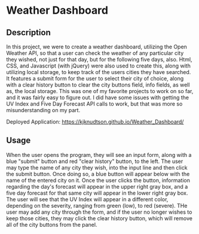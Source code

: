 # Weather Dashboard

## Description

In this project, we were to create a weather dashboard, utilizing the Open Weather API, so that a user can check the weather of any particular city they wished, not just for that day, but for the following five days, also.  Html, CSS, and Javascript (with jQuery) were also used to create this, along with utilizing local storage, to keep track of the users cities they have searched.  It features a submit form for the user to select their city of choice, along with a clear history button to clear the city buttons field, info fields, as well as, the local storage.  This was one of my favorite projects to work on so far, and it was fairly easy to figure out.  I did have some issues with getting the UV Index and Five Day Forecast API calls to work, but that was more so misunderstanding on my part.

Deployed Application: https://kjknudtson.github.io/Weather_Dashboard/

## Usage

When the user opens the program, they will see an input form, along with a blue "submit" button and red "clear history" button, to the left.  The user may type the name of any city they wish, into the input line and then click the submit button.  Once doing so, a blue button will appear below with the name of the entered city on it.  Once the user clicks the button, information regarding the day's forecast will appear in the upper right gray box, and a five day forecast for that same city will appear in the lower right gray box.  The user will see that the UV Index will appear in a different color, depending on the severity, ranging from green (low), to red (severe).  THe user may add any city through the form, and if the user no longer wishes to keep those cities, they may click the clear history button, which will remove all of the city buttons from the panel.
